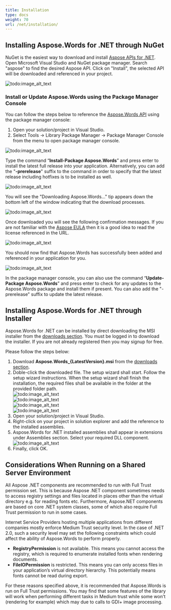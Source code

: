```yaml
---
title: Installation
type: docs
weight: 70
url: /net/installation/
---
```


## **Installing Aspose.Words for .NET through NuGet**
NuGet is the easiest way to download and install [Aspose APIs for .NET](https://www.nuget.org/profiles/Aspose). Open Microsoft Visual Studio and NuGet package manager. Search "aspose" to find the desired Aspose API. Click on "Install", the selected API will be downloaded and referenced in your project.

![todo:image_alt_text](installation_1.png)
### **Install or Update Aspose.Words using the Package Manager Console**
You can follow the steps below to reference the [Aspose.Words API](https://www.nuget.org/packages/Aspose.Words/) using the package manager console:

1. Open your solution/project in Visual Studio.
1. Select Tools -> Library Package Manager -> Package Manager Console from the menu to open package manager console.

![todo:image_alt_text](installation_2.jpg)

Type the command “**Install-Package Aspose.Words**” and press enter to install the latest full release into your application. Alternatively, you can add the "**-prerelease**" suffix to the command in order to specify that the latest release including hotfixes is to be installed as well.

![todo:image_alt_text](installation_3.jpg)

You will see the "Downloading Aspose.Words..." tip appears down the bottom left of the window indicating that the download processes. 

![todo:image_alt_text](installation_4.jpg)

Once downloaded you will see the following confirmation messages. If you are not familiar with the [Aspose EULA](http://www.aspose.com/corporate/purchase/end-user-license-agreement.aspx) then it is a good idea to read the license referenced in the URL. 

![todo:image_alt_text](installation_5.jpg)

You should now find that Aspose.Words has successfully been added and referenced in your application for you.

![todo:image_alt_text](installation11.png)

In the package manager console, you can also use the command “**Update-Package Aspose.Words**” and press enter to check for any updates to the Aspose.Words package and install them if present. You can also add the "-prerelease" suffix to update the latest release.

## **Installing Aspose.Words for .NET through Installer**

Aspose.Words for .NET can be installed by direct downloading the MSI installer from the [downloads section](https://downloads.aspose.com/words/net). You must be logged in to download the installer. If you are not already registered then you may signup for free.

Please follow the steps below:

1. Download **Aspose.Words_{LatestVersion}.msi** from the [downloads section](https://downloads.aspose.com/words/net).
1. Doble-click the downloaded file. The setup wizard shall start. Follow the setup wizard instructions. When the setup wizard shall finish the installation, the required files shall be available in the folder at the provided folder path.<br>
![todo:image_alt_text](installation_6.png)<br>
![todo:image_alt_text](installation_7.jpg)<br>
![todo:image_alt_text](installation_8.jpg)<br>
![todo:image_alt_text](installation_9.jpg)<br>
1. Open your solution/project in Visual Studio.
1. Right-click on your project in solution explorer and add the reference to the installed assemblies.
1. Aspose.Words for .NET installed assemblies shall appear in extensions under Assemblies section. Select your required DLL component.<br>
![todo:image_alt_text](installation_10.png)<br>
1. Finally, click OK.

## **Considerations When Running on a Shared Server Environment**
All Aspose .NET components are recommended to run with Full Trust permission set. This is because Aspose .NET component sometimes needs to access registry settings and files located in places other than the virtual directory e.g. for reading fonts etc. Furthermore, Aspose.NET components are based on core .NET system classes, some of which also require Full Trust permission to run in some cases.

Internet Service Providers hosting multiple applications from different companies mostly enforce Medium Trust security level. In the case of .NET 2.0, such a security level may set the following constraints which could affect the ability of Aspose.Words to perform properly.

- **RegistryPermission** is not available. This means you cannot access the registry, which is required to enumerate installed fonts when rendering documents.
- **FileIOPermission** is restricted. This means you can only access files in your application’s virtual directory hierarchy. This potentially means fonts cannot be read during export.

For these reasons specified above, it is recommended that Aspose.Words is run on Full Trust permissions. You may find that some features of the library will work when performing different tasks in Medium trust while some won't (rendering for example) which may due to calls to GDI+ image processing.
